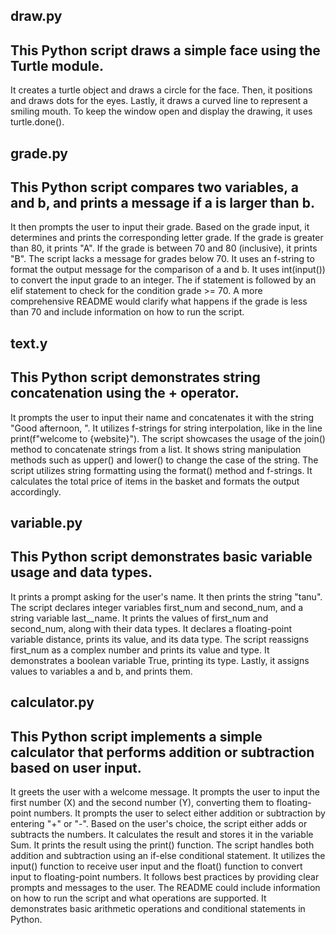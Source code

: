 ## draw.py
## This Python script draws a simple face using the Turtle module.
It creates a turtle object and draws a circle for the face.
Then, it positions and draws dots for the eyes.
Lastly, it draws a curved line to represent a smiling mouth.
To keep the window open and display the drawing, it uses turtle.done().


## grade.py 
## This Python script compares two variables, a and b, and prints a message if a is larger than b.
It then prompts the user to input their grade.
Based on the grade input, it determines and prints the corresponding letter grade.
If the grade is greater than 80, it prints "A".
If the grade is between 70 and 80 (inclusive), it prints "B".
The script lacks a message for grades below 70.
It uses an f-string to format the output message for the comparison of a and b.
It uses int(input()) to convert the input grade to an integer.
The if statement is followed by an elif statement to check for the condition grade >= 70.
A more comprehensive README would clarify what happens if the grade is less than 70 and include information on how to run the script.

## text.y
## This Python script demonstrates string concatenation using the + operator.
It prompts the user to input their name and concatenates it with the string "Good afternoon, ".
It utilizes f-strings for string interpolation, like in the line print(f"welcome to {website}").
The script showcases the usage of the join() method to concatenate strings from a list.
It shows string manipulation methods such as upper() and lower() to change the case of the string.
The script utilizes string formatting using the format() method and f-strings.
It calculates the total price of items in the basket and formats the output accordingly.


## variable.py
## This Python script demonstrates basic variable usage and data types.
It prints a prompt asking for the user's name.
It then prints the string "tanu".
The script declares integer variables first_num and second_num, and a string variable last__name.
It prints the values of first_num and second_num, along with their data types.
It declares a floating-point variable distance, prints its value, and its data type.
The script reassigns first_num as a complex number and prints its value and type.
It demonstrates a boolean variable True, printing its type.
Lastly, it assigns values to variables a and b, and prints them.

## calculator.py
## This Python script implements a simple calculator that performs addition or subtraction based on user input.
It greets the user with a welcome message.
It prompts the user to input the first number (X) and the second number (Y), converting them to floating-point numbers.
It prompts the user to select either addition or subtraction by entering "+" or "-".
Based on the user's choice, the script either adds or subtracts the numbers.
It calculates the result and stores it in the variable Sum.
It prints the result using the print() function.
The script handles both addition and subtraction using an if-else conditional statement.
It utilizes the input() function to receive user input and the float() function to convert input to floating-point numbers.
It follows best practices by providing clear prompts and messages to the user.
The README could include information on how to run the script and what operations are supported.
It demonstrates basic arithmetic operations and conditional statements in Python.